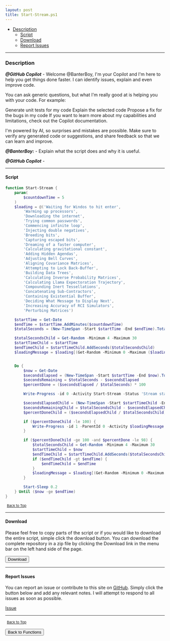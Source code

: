 ```yaml
---
layout: post
title: Start-Stream.ps1
---
```


- [Description](#description)
  - [Script](#script)
  - [Download](#download)
  - [Report Issues](#report-issues)

---

### Description

**_@GitHub Copilot_** - Welcome @BanterBoy, I'm your Copilot and I'm here to help you get things done faster. I can identify issues, explain and even improve code.

You can ask generic questions, but what I'm really good at is helping you with your code. For example:

Generate unit tests for my code
Explain the selected code
Propose a fix for the bugs in my code
If you want to learn more about my capabilities and limitations, check out the Copilot documentation.

I'm powered by AI, so surprises and mistakes are possible. Make sure to verify any generated code or suggestions, and share feedback so that we can learn and improve.

**_@BanterBoy:_** - Explain what the script does and why it is useful.

**_@GitHub Copilot_** -

---

#### Script

```powershell
function Start-Stream {
    param(
        $countdownTime = 5
    )
    $loading = @('Waiting for Windos to hit enter',
        'Warming up processors',
        'Downloading the internet',
        'Trying common passwords',
        'Commencing infinite loop',
        'Injecting double negatives',
        'Breeding bits',
        'Capturing escaped bits',
        'Dreaming of a faster computer',
        'Calculating gravitational constant',
        'Adding Hidden Agendas',
        'Adjusting Bell Curves',
        'Aligning Covariance Matrices',
        'Attempting to Lock Back-Buffer',
        'Building Data Trees',
        'Calculating Inverse Probability Matrices',
        'Calculating Llama Expectoration Trajectory',
        'Compounding Inert Tessellations',
        'Concatenating Sub-Contractors',
        'Containing Existential Buffer',
        'Deciding What Message to Display Next',
        'Increasing Accuracy of RCI Simulators',
        'Perturbing Matrices')

    $startTime = Get-Date
    $endTime = $startTime.AddMinutes($countdownTime)
    $totalSeconds = (New-TimeSpan -Start $startTime -End $endTime).TotalSeconds

    $totalSecondsChild = Get-Random -Minimum 4 -Maximum 30
    $startTimeChild = $startTime
    $endTimeChild = $startTimeChild.AddSeconds($totalSecondsChild)
    $loadingMessage = $loading[(Get-Random -Minimum 0 -Maximum ($loading.Length - 1))]


    Do {
        $now = Get-Date
        $secondsElapsed = (New-TimeSpan -Start $startTime -End $now).TotalSeconds
        $secondsRemaining = $totalSeconds - $secondsElapsed
        $percentDone = ($secondsElapsed / $totalSeconds) * 100

        Write-Progress -id 0 -Activity Start-Stream -Status 'Stream starting soon' -PercentComplete $percentDone -SecondsRemaining $secondsRemaining

        $secondsElapsedChild = (New-TimeSpan -Start $startTimeChild -End $now).TotalSeconds
        $secondsRemainingChild = $totalSecondsChild - $secondsElapsedChild
        $percentDoneChild = ($secondsElapsedChild / $totalSecondsChild) * 100

        if ($percentDoneChild -le 100) {
            Write-Progress -id 1 -ParentId 0 -Activity $loadingMessage -PercentComplete $percentDoneChild -SecondsRemaining $secondsRemainingChild
        }

        if ($percentDoneChild -ge 100 -and $percentDone -le 98) {
            $totalSecondsChild = Get-Random -Minimum 4 -Maximum 30
            $startTimeChild = $now
            $endTimeChild = $startTimeChild.AddSeconds($totalSecondsChild)
            if ($endTimeChild -gt $endTime) {
                $endTimeChild = $endTime
            }
            $loadingMessage = $loading[(Get-Random -Minimum 0 -Maximum ($loading.Length - 1))]
        }

        Start-Sleep 0.2
    } Until ($now -ge $endTime)
}
```

<span style="font-size:11px;"><a href="#"><i class="fas fa-caret-up" aria-hidden="true" style="color: white; margin-right:5px;"></i>Back to Top</a></span>

---

#### Download

Please feel free to copy parts of the script or if you would like to download the entire script, simple click the download button. You can download the complete repository in a zip file by clicking the Download link in the menu bar on the left hand side of the page.

<button class="btn" type="submit" onclick="window.open('/PowerShell/functions/Start-Stream.ps1')">
    <i class="fa fa-cloud-download-alt">
    </i>
        Download
</button>

---

#### Report Issues

You can report an issue or contribute to this site on <a href="https://github.com/BanterBoy/scripts-blog/issues">GitHub</a>. Simply click the button below and add any relevant notes. I will attempt to respond to all issues as soon as possible.

<!-- Place this tag where you want the button to render. -->

<a class="github-button" href="https://github.com/BanterBoy/scripts-blog/issues/new?title=Start-Stream.ps1&body=There is a problem with this function. Please find details below." data-show-count="true" aria-label="Issue BanterBoy/scripts-blog on GitHub">Issue</a>

---

<span style="font-size:11px;"><a href="#"><i class="fas fa-caret-up" aria-hidden="true" style="color: white; margin-right:5px;"></i>Back to Top</a></span>

<a href="/menu/_pages/functions.html">
    <button class="btn">
        <i class='fas fa-reply'>
        </i>
            Back to Functions
    </button>
</a>

[1]: http://ecotrust-canada.github.io/markdown-toc
[2]: https://github.com/googlearchive/code-prettify
